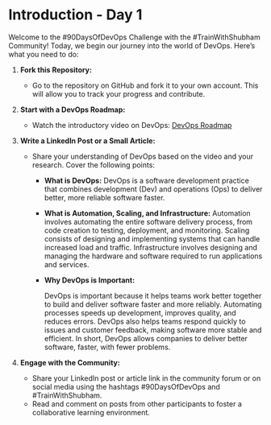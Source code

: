 # Introduction - Day 1

Welcome to the #90DaysOfDevOps Challenge with the #TrainWithShubham Community! Today, we begin our journey into the world of DevOps. Here’s what you need to do:

1. **Fork this Repository:**
   - Go to the repository on GitHub and fork it to your own account. This will allow you to track your progress and contribute.

2. **Start with a DevOps Roadmap:**
   - Watch the introductory video on DevOps: [DevOps Roadmap](https://youtu.be/g_QHuGq3E2Y?si=fR9K56-JevZTfrBK)

3. **Write a LinkedIn Post or a Small Article:**
   - Share your understanding of DevOps based on the video and your research. Cover the following points:

     - **What is DevOps:**
        DevOps is a software development practice that combines development (Dev) and operations (Ops) to deliver better, more reliable software faster.

     - **What is Automation, Scaling, and Infrastructure:**
       Automation involves automating the entire software delivery process, from code creation to testing, deployment, and monitoring. 
       Scaling consists of designing and implementing systems that can handle increased load and traffic.
       Infrastructure involves designing and managing the hardware and software required to run applications and services.

       
     - **Why DevOps is Important:**
       
       DevOps is important because it helps teams work better together to build and deliver software faster and more reliably.
       Automating processes speeds up development, improves quality, and reduces errors. 
       DevOps also helps teams respond quickly to issues and customer feedback, making software more stable and efficient. 
       In short, DevOps allows companies to deliver better software, faster, with fewer problems.
 

4. **Engage with the Community:**
   - Share your LinkedIn post or article link in the community forum or on social media using the hashtags #90DaysOfDevOps and #TrainWithShubham.
   - Read and comment on posts from other participants to foster a collaborative learning environment.

